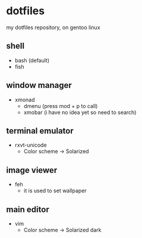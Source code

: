 # dotfiles
my dotfiles repository, on gentoo linux
## shell
- bash (default)
- fish
## window manager
- xmonad
  - dmenu (press mod + p to call)
  - xmobar (i have no idea yet so need to search)
## terminal emulator
- rxvt-unicode
  - Color scheme              -> Solarized
## image viewer
- feh
  - it is used to set wallpaper
## main editor
- vim
  - Color scheme              -> Solarized dark
